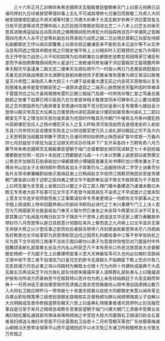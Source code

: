 <!-- { "loadSidebar": true } -->
　　三十六年正月乙卯朔命朱希忠摄拜天玄极殿羣臣朢朝奉天门上曰景元祝典已诏诸司停封九日顷者朕受寒侵仰事上玄礼不可减其增修七日展日而致敬二月虏入大同破拒胡堡南犯威远平虏天城等村堡三月建大祈典于大高玄殿岁祈典于洪应雷宫各五日宛平民道等进灵芝赐布绢人五匹廵按河南御史昭进五芝二十八本上曰芝五仰承天恩其进御虏寇延绥总兵陈凤死之赐赠荫祠死所虏犯大同指挥杨汲百户李潮死之皆赐荫四月虏大入永平迁安等处副总兵蒋承勋力战死之越二日出境总督蓟辽兵部左侍郎右副都御史王忬以闻兵部覆奏上曰虏杀掠近畿诸臣来不能拒去未见追尔等不从实参治显有同遮之情其命御史核之已御史惟平核上上曰贼非时入犯既预侦之矣乃令得利去王忬夸张力战忠心大不如初姑降为右侍郎兼右佥都御史惩欺怠焉因降革它诸臣有差而予承勋祭葬赠荫祠死所火星逆行二舍敕诸司修省禳于洪应雷殿崇王载境薨丙申奉天殿灾华盖谨身二殿文武二楼奉天左顺右顺午门一时毁火两日乃息羣臣疏慰报曰天垂无前异朕战惧若涉太渊罪在朕躬尚敢他饰子职畏亲惟有感眷为顺壬寅诏曰朕惟皇天廾命暨二亲贻庆入奉大统三十六禩于兹矣曩大遭无前之内变荷天恩赦佑以复生刻感难名身命是爱但赖臣劳之一语原非虚寂之二端天心朕悉朕忠天鍳昨因时旱祷泽于雷霆洪应之坛方喜雨膏随有雷烈正朝三殿延门及廊一时烬焉仰惟仁爱之笃垂总属朕躬之咎重下兹罪已用示臣民凡在位者首体相关敬畏宜同未可肆幸乐之心要当竭国民之念共图恊恭勿乃我弃倭复至南通州攻城不克分犯如皇泰兴复有倭乘七艘自金沙登岸以殿灾举高玄大坛典五日倭至扬州进犯高邮金沙倭犯如皋至泰州谕礼工二部曰朝堂无不复之理当仰天慈勿或卖直为忠狃时作敬其先作朝门午楼焉五月泰州倭犯扬州高邮倭犯宝应入之扬州倭犯天长入之复入盱眙清河皆烧劫而去遂侵淮安府入劫安东县六月参将刘显击倭安东败走之以财诎裁官吏冗员上谕礼部曰殿廷之灾不及大内上天恩宥朕当祗戴其举醮干清宫九日诸司停封如例停止陕西采矿取中库银一万备内供七月封益世子厚炫为益王诏顺天府买办珍珠并下广东开采各四十万颗有奇八月万筹节命朱希忠摄拜天玄极殿羣臣望朝于端门总督都御史胡宗宪进鲜芝七十本廵抚福建都御史阮鹗一百四十本廵抚江西都御史马森一十六本以贺筹上谕吏部曰直赞撰文公希忠岁加禄百石伯承裕加少保都督炳少傅辅臣嵩兼支尚书俸阶加少傅本兼太子太傅尚书山加太子太保侍郎朴瓒炜各加太子宾客仍与二品服除侍讲二字学士讷春芳份各升太常寺卿兼翰职如故示嵩毋廷谢上已稍闻赵文华视师江南黩货殃民状至是责建朝门甚急欲以观于述职之臣四夷之使文华不能即奉旨滋不怿文华故拜嵩为干子嵩告上曰师生屡为言至是上谕嵩曰日以朢之夕召工部入理门楼木备建造乃诿诸未敢曰未敕无专责者大臣不任事可见文华志不若昔今闻其病生不谕责之不早成嵩计之嵩未知上意言文华连岁视师致劳疾工正事繁请钦命专责者更增设一侍郎佐文华部事从之文华随上疏请假上特命回籍养病以刑部尚书欧阳必进代之丁未兴重建午门工上决人君百为万用靡匪天也我皇祖名门奉天义取尔然已身坐之未安耳今两蒙灾示决不可复礼部其集议门名闻是月晦日赵文华子锦衣千户恩怿上疏请送文华还家上建万寿醮故命停封尽八月而恩怿以是日具疏意计彻御在来月上察而恶之九月朔上曰文华滥杀无辜生命朕大宥之以少宽任事之臣而劝后者朕吉修停八月封累谕矣厮恩怿未尽八月疏病告好欺亵也文华姑革职为民恩怿削官边戍之因责礼科都给事中江等不参举皆执杖之斥为民下文华视师江南诸不法状示嵩曰卿勿以弟子为意嵩佯惊惶恐对乃罢是时中外鼓舞颂圣断礼部类奏五岳及方内名山所获芝凡千本有奇杀口外民沈炼荫宣大总督都御史杨顺一子为国子生上曰重建明堂事义至大天神垂佑苇可久也何必曰楠杉坚朕闻正德中视干清工者不自谓怠乃曰皇兄在豹房令无亟朕久不临朝臣下欺上恐亦尔咎几在臣民竭力尽忠必束之毋以待殿材为解取太仓银十万为内供十月建秋成报典于大高玄殿五日再诏采芝于四方故礼部左侍郎朱隆禧卒家人请祭葬礼部执弗与上曰隆禧调护朕有功所进方药香衲至今在御其特以恩许勿为例上亲告经始殿廷于大高玄殿而举典十一月蒋洲说王直自倭至胡宗宪诱擒之直余党惊叛据舟山阻岑港自固虏拥众数万入大同右卫抵应朔怀马一带攻破七十余堡杀掠甚众廵抚大同都御史朱笈以闻命革总兵龚业职衔降笈俸三级使廵按御史路楷核实总督杨顺功罪以闻顺惧赂嵩父子自解以大光明殿成及景命修报遣祭告朝天六宫上曰是典礼特隆重者诸司其停刑止封吉服莅事自是日至于来月之朔毋怠毋欺冬至羣臣望朝于端门兴建大朝门工虏酋辛受黄台吉夷妇桃松寨私通其部月惧诛来降杨顺纳之辛受怒大掠大同塞围右卫城请归赵全丘富者易妇顺送与夷妇辛受竟不归全富围右卫自若十二月祈雪朝天等宫广东扶藜葵梅诸山峒贼冯天恩李汝瑞等平山西平遥贼田武平以水灾免辽东诸卫所税粮预发太仓银五万优恤之 
